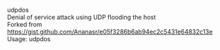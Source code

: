 udpdos<br />
Denial of service attack using UDP flooding the host <br />
Forked from https://gist.github.com/Ananasr/e05f3286b6ab94ec2c5431e64832c13e 
Usage:
udpdos <ip> <port> <timeout>
